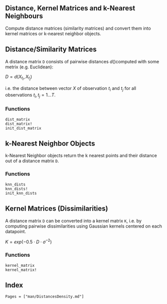 ## Distance, Kernel Matrices and k-Nearest Neighbours 

Compute distance matrices (similarity matrices) and convert them into kernel matrices or k-nearest neighbor objects.


## Distance/Similarity Matrices

A distance matrix `D` consists of pairwise distances $d()$computed with some metrix (e.g. Euclidean):
  
$D = d(X_{t_i}, X_{t_j})$

i.e. the distance between vector $X$ of observation $t_i$ and $t_j$ for all observations $t_i,t_j = 1 \ldots T$.

### Functions

```@docs
dist_matrix
dist_matrix!
init_dist_matrix
```

## k-Nearest Neighbor Objects

k-Nearest Neighbor objects return the k nearest points and their distance out of a distance matrix `D`.

### Functions

```@docs
knn_dists
knn_dists!
init_knn_dists
```

## Kernel Matrices (Dissimilarities)

A distance matrix `D` can be converted into a kernel matrix `K`, i.e. by computing pairwise dissimilarities using Gaussian kernels centered on each datapoint. 

$K= exp(-0.5 \cdot D \cdot \sigma^{-2})$

### Functions

```@docs
kernel_matrix
kernel_matrix!
```

## Index

```@index
Pages = ["man/DistancesDensity.md"]
```